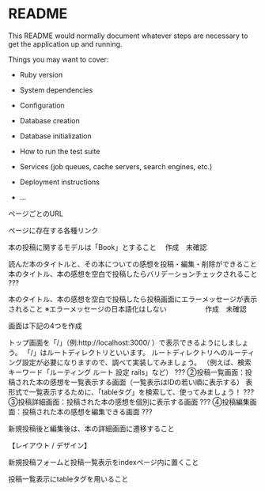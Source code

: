 # README

This README would normally document whatever steps are necessary to get the
application up and running.

Things you may want to cover:

* Ruby version

* System dependencies

* Configuration

* Database creation

* Database initialization

* How to run the test suite

* Services (job queues, cache servers, search engines, etc.)

* Deployment instructions

* ...




ページごとのURL

ページに存在する各種リンク

本の投稿に関するモデルは「Book」とすること　
作成　未確認

読んだ本のタイトルと、その本についての感想を投稿・編集・削除ができること
本のタイトル、本の感想を空白で投稿したらバリデーションチェックされること
???

本のタイトル、本の感想を空白で投稿したら投稿画面にエラーメッセージが表示されること ※エラーメッセージの日本語化はしない 　　　　　
作成　未確認

画面は下記の4つを作成

トップ画面を「/」（例:http://localhost:3000/ ）で表示できるようにしましょう。
「/」はルートディレクトリといいます。
ルートディレクトリへのルーティング設定が必要になりますので、調べて実装してみましょう。
（例えば、検索キーワード「ルーティング ルート 設定 rails」など）
???
②投稿一覧画面：投稿された本の感想を一覧表示する画面（一覧表示はIDの若い順に表示する）
️表形式で一覧表示するために、「tableタグ」を検索して、使ってみましょう！
???
③投稿詳細画面：投稿された本の感想を個別に表示する画面 
???
④投稿編集画面：投稿された本の感想を編集できる画面
???

新規投稿後と編集後は、本の詳細画面に遷移すること

【レイアウト / デザイン】

新規投稿フォームと投稿一覧表示をindexページ内に置くこと

投稿一覧表示にtableタグを用いること











